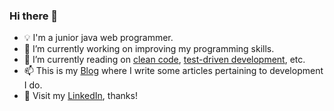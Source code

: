 ### Hi there 👋

- 💡 I'm a junior java web programmer.
- 🔭 I’m currently working on improving my programming skills.
- 🌱 I’m currently reading on [clean code](http://www.yes24.com/Product/Goods/11681152), [test-driven development](http://www.yes24.com/Product/Goods/12246033), etc.
- 📫 This is my [Blog](https://indifferent-elk.tistory.com/) where I write some articles pertaining to development I do.
- 🐧 Visit my [LinkedIn](https://www.linkedin.com/in/hongjun-eom-92135a133/), thanks!